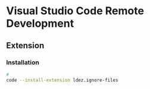 # Visual Studio Code Remote Development

## Extension

### Installation

```sh
#
code --install-extension ldez.ignore-files
```
